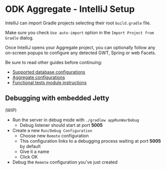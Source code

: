 # ODK Aggregate - IntelliJ Setup

IntelliJ can import Gradle projects selecting their root `build.gradle` file.

Make sure you check `Use auto-import` option in the `Import Project from Gradle` dialog.

Once IntelliJ opens your Aggregate project, you can optionally follow any on-screen popups to configure any detected GWT, Spring or web Facets.

Be sure to read other guides before continuing:

- [Supported database configurations][database_configurations]
- [Aggregate configurations][aggregate_config]
- [Functional tests module instructions][functional_tests_instructions]

## Debugging with embedded Jetty

(WIP)

- Run the server in debug mode with `./gradlew appRunWarDebug`
  - Debug listener should start at port **5005**
- Create a new `Run/Debug Configuration`
  - Choose new `Remote` configuration
  - This configuration links to a debugging process waiting at port **5005** by default
  - Give it a name
  - Click OK
- Debug the `Remote` configuration you've just created

[database_configurations]: ./database_configurations.md
[functional_tests_instructions]: ../functionalTest/README.md
[aggregate_config]: ./aggregate_config.md